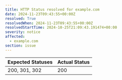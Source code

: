```yaml
---
title: HTTP Status resolved for example.com
date: 2024-11-23T09:43:55+00:00Z
resolved: True
resolvedWhen: 2024-11-23T09:43:55+00:00Z
resolvedStartTime: 2024-10-25T21:09:43.191474+00:00
severity: notice
affected:
  - example.com
section: issue
---
```


| Expected Statuses | Actual Status  |
|-------------------|----------------|
| 200, 301, 302 | 200 |
